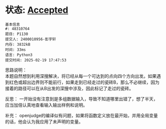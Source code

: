 # 状态: [Accepted](http://dsbpython.openjudge.cn/dspythonbook/solution/48310764/)
```
基本信息
#: 48310764
题目: P1130
提交人: 2400010956-彭宇轩
内存: 3832kB
时间: 33ms
语言: Python3
提交时间: 2025-02-19 17:47:53
```

思路说明：  
本题自然想到利用深搜解决，将已经从每一个可达到的点向四个方向出发。如果遇到红色或超出边界则不能前行，如果走到已经走过的瓷砖B，那么不必继续，因为接着的路径可以在从B出发的深搜中涉及，因此标记了走过的瓷砖。

反思：
一开始没有注意到是多组数据输入，导致不知道哪里出错了，想了半天，应当加倍认真地查看输入输出样例和说明。

补充：
openjudge的编译似有问题，如果将函数定义放在最开始，并用全局变量的话，他会认为我应用了未声明的变量。